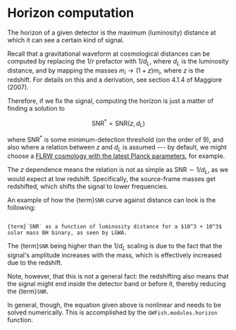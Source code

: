 # Horizon computation

The horizon of a given detector is the maximum (luminosity) 
distance at which it can see a certain kind of signal.

Recall that a gravitational waveform at cosmological distances can be 
computed by replacing the $1/r$ prefactor with $1/d_L$, where $d_L$ is the 
luminosity distance, and by mapping the masses $m_i \to (1+z) m_i$, where
$z$ is the redshift. For details on this and a derivation, see section 4.1.4 of
Maggiore (2007).

Therefore, if we fix the signal, computing the horizon is just a matter of finding a 
solution to

$$ \text{SNR}^* = \text{SNR}(z, d_L)
$$

where $\text{SNR}^*$ is some minimum-detection threshold (on the order of 9),
and also where a relation between $z$ and $d_L$ is assumed --- by default, 
we might choose a [FLRW cosmology with the latest Planck parameters](https://docs.astropy.org/en/stable/cosmology/index.html#built-in-cosmologies), for example.

The $z$ dependence means the relation is not as simple as $\text{SNR} \sim 1 / d_L$, as 
we would expect at low redshift. Specifically, the source-frame masses get redshifted, which 
shifts the signal to lower frequencies. 

An example of how the {term}`SNR` curve against distance can look is the following:

```{figure} ../figures/SNR_against_distance.png

{term}`SNR` as a function of luminosity distance for a $10^3 + 10^3$ solar mass BH binary, as seen by LGWA.
```

The {term}`SNR` being higher than the $1/d_L$ scaling is due to the fact that the signal's amplitude 
increases with the mass, which is effectively increased due to the redshift.

Note, however, that this is not a general fact: the redshifting also means that the signal
might end inside the detector band or before it, thereby reducing the {term}`SNR`.

In general, though, the equation given above is nonlinear and needs to be solved numerically.
This is accomplished by the `GWFish.modules.horizon` function.

